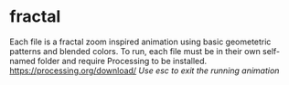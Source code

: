 # fractal
Each file is a fractal zoom inspired animation using basic geometetric patterns and blended colors.
To run, each file must be in their own self-named folder and require Processing to be installed.
https://processing.org/download/
*Use esc to exit the running animation*
